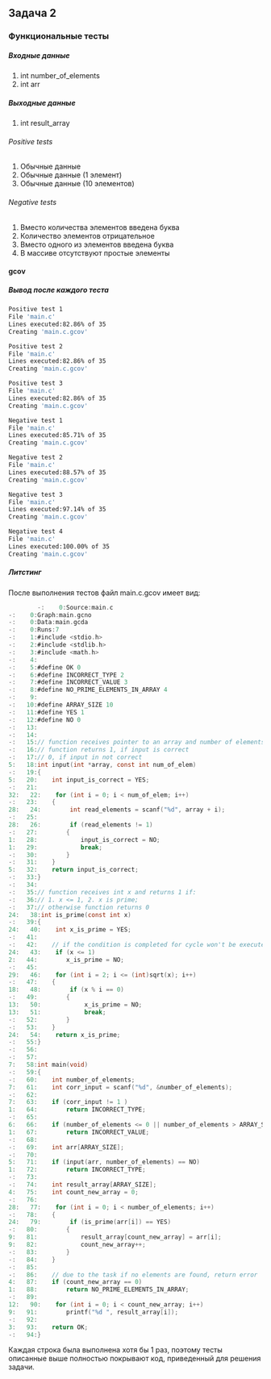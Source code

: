 ## Задача 2
### Функциональные тесты
##### Входные данные

1. int number_of_elements
2. int arr

##### Выходные данные

1. int result_array

###### Positive tests

1. Обычные данные
2. Обычные данные (1 элемент)
3. Обычные данные (10 элементов)

###### Negative tests

1. Вместо количества элементов введена буква
2. Количество элементов отрицательное
3. Вместо одного из элементов введена буква
4. В массиве отсутствуют простые элементы

#### gcov
##### Вывод после каждого теста

```bash
Positive test 1
File 'main.c'
Lines executed:82.86% of 35
Creating 'main.c.gcov'

Positive test 2
File 'main.c'
Lines executed:82.86% of 35
Creating 'main.c.gcov'

Positive test 3
File 'main.c'
Lines executed:82.86% of 35
Creating 'main.c.gcov'

Negative test 1
File 'main.c'
Lines executed:85.71% of 35
Creating 'main.c.gcov'

Negative test 2
File 'main.c'
Lines executed:88.57% of 35
Creating 'main.c.gcov'

Negative test 3
File 'main.c'
Lines executed:97.14% of 35
Creating 'main.c.gcov'

Negative test 4
File 'main.c'
Lines executed:100.00% of 35
Creating 'main.c.gcov'
```

##### Литстинг
После выполнения тестов файл main.c.gcov имеет вид:

```C
        -:    0:Source:main.c
-:    0:Graph:main.gcno
-:    0:Data:main.gcda
-:    0:Runs:7
-:    1:#include <stdio.h>
-:    2:#include <stdlib.h>
-:    3:#include <math.h>
-:    4:
-:    5:#define OK 0
-:    6:#define INCORRECT_TYPE 2
-:    7:#define INCORRECT_VALUE 3
-:    8:#define NO_PRIME_ELEMENTS_IN_ARRAY 4
-:    9:
-:   10:#define ARRAY_SIZE 10
-:   11:#define YES 1
-:   12:#define NO 0
-:   13:
-:   14:
-:   15:// function receives pointer to an array and number of elements in this array
-:   16:// function returns 1, if input is correct
-:   17:// 0, if input in not correct
5:   18:int input(int *array, const int num_of_elem)
-:   19:{
5:   20:    int input_is_correct = YES;
-:   21:
32:   22:    for (int i = 0; i < num_of_elem; i++)
-:   23:    {
28:   24:        int read_elements = scanf("%d", array + i);
-:   25:
28:   26:        if (read_elements != 1)
-:   27:        {
1:   28:            input_is_correct = NO;
1:   29:            break;
-:   30:        }
-:   31:    }
5:   32:    return input_is_correct;
-:   33:}
-:   34:
-:   35:// function receives int x and returns 1 if:
-:   36:// 1. x <= 1, 2. x is prime;
-:   37:// otherwise function returns 0
24:   38:int is_prime(const int x)
-:   39:{
24:   40:    int x_is_prime = YES;
-:   41:
-:   42:    // if the condition is completed for cycle won't be executed
24:   43:    if (x <= 1)
2:   44:        x_is_prime = NO;
-:   45:
29:   46:    for (int i = 2; i <= (int)sqrt(x); i++)
-:   47:    {
18:   48:        if (x % i == 0)
-:   49:        {
13:   50:            x_is_prime = NO;
13:   51:            break;
-:   52:        }
-:   53:    }
24:   54:    return x_is_prime;
-:   55:}
-:   56:
-:   57:
7:   58:int main(void)
-:   59:{
-:   60:    int number_of_elements;
7:   61:    int corr_input = scanf("%d", &number_of_elements);
-:   62:
7:   63:    if (corr_input != 1 )
1:   64:        return INCORRECT_TYPE;
-:   65:
6:   66:    if (number_of_elements <= 0 || number_of_elements > ARRAY_SIZE)
1:   67:        return INCORRECT_VALUE;
-:   68:
-:   69:    int arr[ARRAY_SIZE];
-:   70:
5:   71:    if (input(arr, number_of_elements) == NO)
1:   72:        return INCORRECT_TYPE;
-:   73:
-:   74:    int result_array[ARRAY_SIZE];
4:   75:    int count_new_array = 0;
-:   76:
28:   77:    for (int i = 0; i < number_of_elements; i++)
-:   78:    {
24:   79:        if (is_prime(arr[i]) == YES)
-:   80:        {
9:   81:            result_array[count_new_array] = arr[i];
9:   82:            count_new_array++;
-:   83:        }
-:   84:    }
-:   85:
-:   86:    // due to the task if no elements are found, return error
4:   87:    if (count_new_array == 0)
1:   88:        return NO_PRIME_ELEMENTS_IN_ARRAY;
-:   89:
12:   90:    for (int i = 0; i < count_new_array; i++)
9:   91:        printf("%d ", result_array[i]);
-:   92:
3:   93:    return OK;
-:   94:}

```

Каждая строка была выполнена хотя бы 1 раз, поэтому тесты описанные выше
полностью покрывают код, приведенный для решения задачи.
